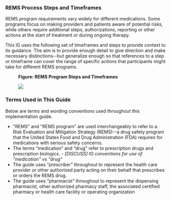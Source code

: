 ### REMS Process Steps and Timeframes
REMS program requirements vary widely for different medications. Some programs focus on making providers and patients aware of potential risks, while others require additional steps, authorizations, reporting or other actions at the start of treatment or during ongoing therapy.

This IG uses the following set of timeframes and steps to provide context to its guidance. The aim is to provide enough detail to give direction and make necessary distinctions--but generalize enough so that references to a step or timeframe can cover the range of specific actions that participants might take for different REMS programs.

<div>
<figure class="figure">
<figcaption class="figure-caption"><strong>Figure: REMS Program Steps and Timeframes</strong></figcaption>
  <p>
  <img src="steps.png" style="float:none">  
  </p>
</figure>
</div>
<p></p>

### Terms Used in This Guide
Below are terms and wording conventions used throughout this implementation guide.

- "REMS" and "REMS program" are used interchangeably to refer to a Risk Evaluation and Mitigation Strategy (REMS)--a drug safety program that the United States Food and Drug Administration (FDA) requires for medications with serious safety concerns.
- The terms “medication” and “drug” refer to prescription drugs and prescription biologics.
_- [DISCUSS] IG conventions for use of "medication" vs "drug"_
- The guide uses “prescriber” throughout to represent the health care provider or other authorized party acting on their behalf that prescribes or orders the REMS drug.
- The guide uses “pharmacist” throughout to represent the dispensing pharmacist, other authorized pharmacy staff, the associated certified pharmacy or health care facility or operating organization
<p></p>
<p></p>